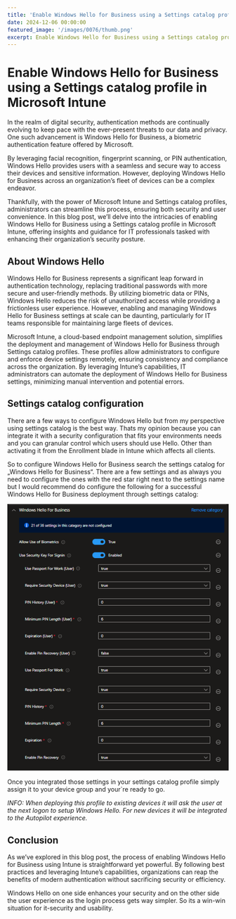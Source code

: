 ```yaml
---
title: 'Enable Windows Hello for Business using a Settings catalog profile in Microsoft Intune'
date: 2024-12-06 00:00:00
featured_image: '/images/0076/thumb.png'
excerpt: Enable Windows Hello for Business using a Settings catalog profile in Microsoft Intune
---
```


# Enable Windows Hello for Business using a Settings catalog profile in Microsoft Intune

In the realm of digital security, authentication methods are continually evolving to keep pace with the ever-present threats to our data and privacy. One such advancement is Windows Hello for Business, a biometric authentication feature offered by Microsoft.

By leveraging facial recognition, fingerprint scanning, or PIN authentication, Windows Hello provides users with a seamless and secure way to access their devices and sensitive information. However, deploying Windows Hello for Business across an organization’s fleet of devices can be a complex endeavor.

Thankfully, with the power of Microsoft Intune and Settings catalog profiles, administrators can streamline this process, ensuring both security and user convenience. In this blog post, we’ll delve into the intricacies of enabling Windows Hello for Business using a Settings catalog profile in Microsoft Intune, offering insights and guidance for IT professionals tasked with enhancing their organization’s security posture.

## About Windows Hello
Windows Hello for Business represents a significant leap forward in authentication technology, replacing traditional passwords with more secure and user-friendly methods. By utilizing biometric data or PINs, Windows Hello reduces the risk of unauthorized access while providing a frictionless user experience. However, enabling and managing Windows Hello for Business settings at scale can be daunting, particularly for IT teams responsible for maintaining large fleets of devices.

Microsoft Intune, a cloud-based endpoint management solution, simplifies the deployment and management of Windows Hello for Business through Settings catalog profiles. These profiles allow administrators to configure and enforce device settings remotely, ensuring consistency and compliance across the organization. By leveraging Intune’s capabilities, IT administrators can automate the deployment of Windows Hello for Business settings, minimizing manual intervention and potential errors.

## Settings catalog configuration
There are a few ways to configure Windows Hello but from my perspective using settings catalog is the best way. Thats my opinion because you can integrate it with a security configuration that fits your environments needs and you can granular control which users should use Hello. Other than activating it from the Enrollment blade in Intune which affects all clients.

So to configure Windows Hello for Business search the settings catalog for „Windows Hello for Business“. There are a few settings and as always you need to configure the ones with the red star right next to the settings name but I would recommend do configure the following for a successful Windows Hello for Business deployment through settings catalog:

![](/images/0076/1.png)

Once you integrated those settings in your settings catalog profile simply assign it to your device group and your`re ready to go.

*INFO: When deploying this profile to existing devices it will ask the user at the next logon to setup Windows Hello. For new devices it will be integrated to the Autopilot experience.*

## Conclusion
As we’ve explored in this blog post, the process of enabling Windows Hello for Business using Intune is straightforward yet powerful. By following best practices and leveraging Intune’s capabilities, organizations can reap the benefits of modern authentication without sacrificing security or efficiency.

Windows Hello on one side enhances your security and on the other side the user experience as the login process gets way simpler. So its a win-win situation for it-security and usability.